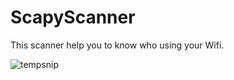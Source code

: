 # ScapyScanner

This scanner help you to know who using your Wifi.


![tempsnip](https://user-images.githubusercontent.com/73950495/136630971-5f6745fe-dd2a-41c3-8be1-b3c5d89bf54b.png)

